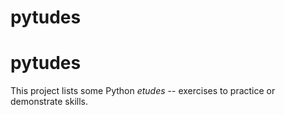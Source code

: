 # pytudes
pytudes
=====

This project lists some Python *etudes* -- exercises to practice or demonstrate skills.
